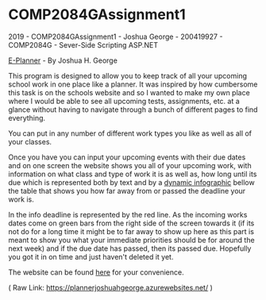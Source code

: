 # COMP2084GAssignment1

2019 - COMP2084GAssignment1 - Joshua George - 200419927 - COMP2084G - Sever-Side Scripting ASP.NET

<a href="https://plannerjoshuahgeorge.azurewebsites.net/">E-Planner</a> - By Joshua H. George

This program is designed to allow you to keep track of all your upcoming school work in one place like a planner.
It was inspired by how cumbersome this task is on the schools website and so I wanted to make my own place where I would be able to see all upcoming tests, assignments, etc. at a glance without having to navigate through a bunch of different pages to find everything.

You can put in any number of different work types you like as well as all of your classes.

Once you have you can input your upcoming events with their due dates and on one screen the website shows you all of your upcoming work, with information on what class and type of work it is as well as, how long until its due which is represented both by text and by a <a href="https://plannerjoshuahgeorge.azurewebsites.net/Homework">dynamic infographic</a> bellow the table that shows you how far away from or passed the deadline your work is.

In the info deadline is represented by the red line. As the incoming works dates come on green bars from the right side of the screen towards it (if its not do for a long time it might be to far away to show up here as this part is meant to show you what your immediate priorities should be for around the next week) and if the due date has passed, then its passed due. Hopefully you got it in on time and just haven't deleted it yet.

The website can be found <a href="https://plannerjoshuahgeorge.azurewebsites.net/">here</a> for your convenience.

( Raw Link: https://plannerjoshuahgeorge.azurewebsites.net/ )

